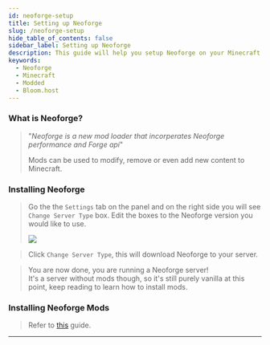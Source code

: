 ```yaml
---
id: neoforge-setup
title: Setting up Neoforge
slug: /neoforge-setup
hide_table_of_contents: false
sidebar_label: Setting up Neoforge
description: This guide will help you setup Neoforge on your Minecraft server
keywords:
  - Neoforge
  - Minecraft
  - Modded
  - Bloom.host
---
```


### What is Neoforge?
> "*Neoforge is a new mod loader that incorperates Neoforge performance and Forge api*"
> 
> Mods can be used to modify, remove or even add new content to Minecraft.


### Installing Neoforge
> Go the the `Settings` tab on the panel and on the right side you will see `Change Server Type` box. 
> Edit the boxes to the Neoforge version you would like to use.
>
> ![](/plugins_and_modifications/neoforge_setup/NeoforgeInstaller.png)

> Click `Change Server Type`, this will download Neoforge to your server. 

> You are now done, you are running a Neoforge server!  
> It's a server without mods though, so it's still purely vanilla at this point, keep reading to learn how to install mods.

### Installing Neoforge Mods
> 
> Refer to [this](mods-install.md) guide.

---

